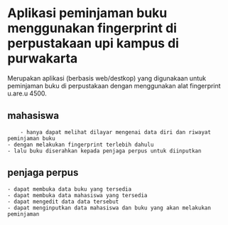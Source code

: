 # Aplikasi peminjaman buku menggunakan fingerprint di perpustakaan upi kampus di purwakarta
Merupakan aplikasi (berbasis web/destkop) yang digunakaan untuk peminjaman buku di perpustakaan dengan menggunakan alat fingerprint u.are.u 4500.

## mahasiswa
		- hanya dapat melihat dilayar mengenai data diri dan riwayat peminjaman buku
    - dengan melakukan fingerprint terlebih dahulu
    - lalu buku diserahkan kepada penjaga perpus untuk diinputkan

## penjaga perpus
    - dapat membuka data buku yang tersedia
    - dapat membuka data mahasiswa yang tersedia
    - dapat mengedit data data tersebut
    - dapat menginputkan data mahasiswa dan buku yang akan melakukan peminjaman